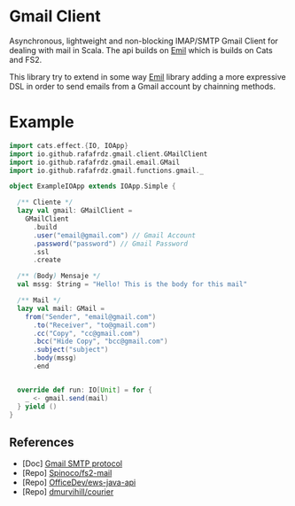 # Gmail Client
Asynchronous, lightweight and non-blocking IMAP/SMTP Gmail Client for dealing with mail in Scala. The api builds on [Emil](https://github.com/eikek/emil) which is builds on Cats and FS2.

This library try to extend in some way [Emil](https://github.com/eikek/emil) library adding a more expressive DSL in order to send emails from a Gmail account by chainning methods.

# Example

```scala
import cats.effect.{IO, IOApp}
import io.github.rafafrdz.gmail.client.GMailClient
import io.github.rafafrdz.gmail.email.GMail
import io.github.rafafrdz.gmail.functions.gmail._

object ExampleIOApp extends IOApp.Simple {

  /** Cliente */
  lazy val gmail: GMailClient =
    GMailClient
      .build
      .user("email@gmail.com") // Gmail Account
      .password("password") // Gmail Password
      .ssl
      .create

  /** (Body) Mensaje */
  val mssg: String = "Hello! This is the body for this mail"

  /** Mail */
  lazy val mail: GMail =
    from("Sender", "email@gmail.com")
      .to("Receiver", "to@gmail.com")
      .cc("Copy", "cc@gmail.com")
      .bcc("Hide Copy", "bcc@gmail.com")
      .subject("subject")
      .body(mssg)
      .end


  override def run: IO[Unit] = for {
    _ <- gmail.send(mail)
  } yield ()
}
```

## References

* [Doc] [Gmail SMTP protocol](https://support.google.com/a/answer/176600?hl=es#gmail-smpt-option)
* [Repo] [Spinoco/fs2-mail](https://github.com/Spinoco/fs2-mail)
* [Repo] [OfficeDev/ews-java-api](https://github.com/OfficeDev/ews-java-api)
* [Repo] [dmurvihill/courier](https://github.com/dmurvihill/courier)



